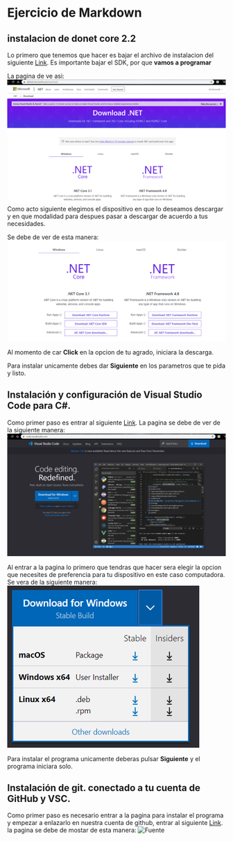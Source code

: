 
# Ejercicio de Markdown

## instalacion de donet core 2.2
Lo primero que tenemos que hacer es bajar el archivo de instalacion del siguiente [Link](https://dotnet.microsoft.com/download/dotnet-core/3.0).
Es importante bajar el SDK, por que **vamos a programar**

La pagina de ve asi:
![fuente](https://github.com/AndreaIzabal/POO/blob/master/Setup/IMG/Image%202.PNG)
Como acto siguiente elegimos el dispositivo en que lo deseamos descargar y en que modalidad para despues pasar a descargar
de acuerdo a tus necesidades.


Se debe de ver de esta manera: 
![Fuente](https://github.com/AndreaIzabal/POO/blob/master/Setup/IMG/Image%203.PNG)


Al momento de car **Click** en la opcion de tu agrado, iniciara la descarga.


Para instalar unicamente debes dar **Siguiente** en los parametros que te pida y listo.

## Instalación y configuración de Visual Studio Code para C#.
Como primer paso es entrar al siguiente [Link](https://code.visualstudio.com/).
La pagina se debe de ver de la siguiente manera:
![Fuente](https://github.com/AndreaIzabal/POO/blob/master/Setup/IMG/Imagen%201.PNG)


Al entrar a la pagina lo primero que tendras que hacer sera elegir la opcion que necesites 
de preferencia para tu dispositivo en este caso computadora.
Se vera de la siguiente manera:
![Fuente](https://github.com/AndreaIzabal/POO/blob/master/Setup/IMG/Image%201.1.PNG)

Para instalar el programa unicamente deberas pulsar **Siguiente** y el programa iniciara solo.


## Instalación de git. conectado a tu cuenta de GitHub y VSC.
Como primer paso es necesario entrar a la pagina para instalar el programa y empezar a enlazarlo
en nuestra cuenta de github, entrar al siguiente [Link](https://git-scm.com/). 
la pagina se debe de mostar de esta manera:
![Fuente]()
